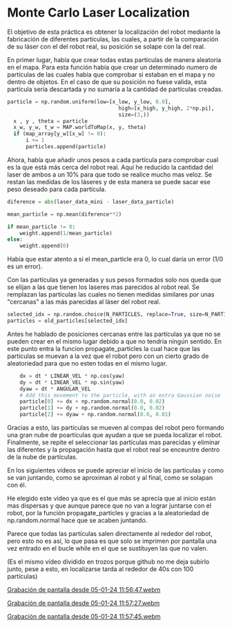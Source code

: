 # Monte Carlo Laser Localization

El objetivo de esta práctica es obtener la localización del robot mediante la fabricación de diferentes partículas, las cuales, a partir de la comparación de su láser con el del robot real, su posición se solape con la del real.

En primer lugar, había que crear todas estas partículas de manera aleatoria en el mapa. Para esta función había que crear un determinado numero de partículas de las cuales había que comprobar si estaban en el mapa y no dentro de objetos. En el caso de que su posición no fuese valida, esta partícula sería descartada y no sumaría a la cantidad de partículas creadas.

```python
particle = np.random.uniform(low=[x_low, y_low, 0.0],
                                    high=[x_high, y_high, 2*np.pi],
                                    size=(3,))
  x , y , theta = particle
  x_w, y_w, t_w = MAP.worldToMap(x, y, theta)
  if (map_array[y_w][x_w] != 0):
      i += 1
      particles.append(particle)
```

Ahora, había que añadir unos pesos a cada partícula para comprobar cual es la que está más cerca del robot real. Aquí he reducido la cantidad del laser de ambos a un 10% para que todo se realice mucho mas veloz. Se restan las medidas de los láseres y de esta manera se puede sacar ese peso deseado para cada partícula.
```python
diference = abs(laser_data_mini - laser_data_particle)

mean_particle = np.mean(diference**2)

if mean_particle != 0:
    weight.append(1/mean_particle)
else:
    weight.append(0)
```
Había que estar atento a si el mean_particle era 0, lo cual daría un error (1/0 es un error).

Con las partículas ya generadas y sus pesos formados solo nos queda que se elijan a las que tienen los laseres mas parecidos al robot real. Se remplazan las partículas las cuales no tienen medidas similares por unas "cercanas" a las más parecidas al láser del robot real.  
```python
selected_idx = np.random.choice(N_PARTICLES, replace=True, size=N_PARTICLES, p=weights)
particles = old_particles[selected_idx]
```

Antes he hablado de posiciones cercanas entre las partículas ya que no se pueden crear en el mismo lugar debido a que no tendría ningún sentido. En este punto entra la funcion propagate_particles la cual hace que las partículas se muevan a la vez que el robot pero con un cierto grado de aleatoriedad para que no esten todas en el mismo lugar.
```python
    dx = dt * LINEAR_VEL * np.cos(yaw)
    dy = dt * LINEAR_VEL * np.sin(yaw)
    dyaw = dt * ANGULAR_VEL
    # Add this movement to the particle, with an extra Gaussian noise
    particle[0] += dx + np.random.normal(0.0, 0.02)
    particle[1] += dy + np.random.normal(0.0, 0.02)
    particle[2] += dyaw + np.random.normal(0.0, 0.01)
```
Gracias a esto, las partículas se mueven al compas del robot pero formando una gran nube de poartículas que ayudan a que se pueda localizar el robot.
Finalmente, se repite el seleccionar las partículas mas parecidas y eliminar las diferentes y la propagación hasta que el robot real se enceuntre dentro de la nube de partículas.



En los siguientes vídeos se puede apreciar el inicio de las partículas y como se van juntando, como se aproximan al robot y al final, como se solapan con él.

He elegido este vídeo ya que es el que más se aprecía que al inicio están mas dispersas y que aunque parece que no van a lograr juntarse con el robot, por la función propagate_particles y gracias a la aleatoriedad de np.random.normal hace que se acaben juntando.

Parece que todas las partículas salen directamente al rededor del robot, pero esto no es así, lo que pasa es que solo se imprimen por pantalla una vez entrado en el bucle while en el que se sustituyen las que no valen.

(Es el mismo vídeo dividido en trozos porque github no me deja subirlo junto, pese a esto, en localizarse tarda al rededor de 40s con 100 partículas)

[Grabación de pantalla desde 05-01-24 11:56:47.webm](https://github.com/jlozanot2021/Robotica_Movil_23.24/assets/102520615/6f0d5889-183d-4cce-a5d7-be8537cd812e)

[Grabación de pantalla desde 05-01-24 11:57:27.webm](https://github.com/jlozanot2021/Robotica_Movil_23.24/assets/102520615/0c027355-8fc6-4c2f-b993-e5c049316d8e)

[Grabación de pantalla desde 05-01-24 11:57:45.webm](https://github.com/jlozanot2021/Robotica_Movil_23.24/assets/102520615/18a45470-7142-43fa-bfb0-5cb7964934ea)

